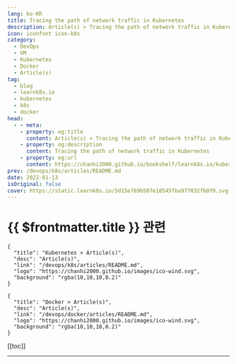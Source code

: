 ```yaml
---
lang: ko-KR
title: Tracing the path of network traffic in Kubernetes
description: Article(s) > Tracing the path of network traffic in Kubernetes
icon: iconfont icon-k8s
category:
  - DevOps
  - VM
  - Kubernetes
  - Docker
  - Article(s)
tag:
  - blog
  - learnk8s.io
  - kubernetes
  - k8s
  - docker
head:
  - - meta:
    - property: og:title
      content: Article(s) > Tracing the path of network traffic in Kubernetes
    - property: og:description
      content: Tracing the path of network traffic in Kubernetes
    - property: og:url
      content: https://chanhi2000.github.io/bookshelf/learnk8s.io/kubernetes-network-packets.html
prev: /devops/k8s/articles/README.md
date: 2022-01-13
isOriginal: false
cover: https://static.learnk8s.io/5d15e769b507e18545fba977032fb0f0.svg
---
```


# {{ $frontmatter.title }} 관련

```component VPCard
{
  "title": "Kubernetes > Article(s)",
  "desc": "Article(s)",
  "link": "/devops/k8s/articles/README.md",
  "logo": "https://chanhi2000.github.io/images/ico-wind.svg",
  "background": "rgba(10,10,10,0.2)"
}
```

```component VPCard
{
  "title": "Docker > Article(s)",
  "desc": "Article(s)",
  "link": "/devops/docker/articles/README.md",
  "logo": "https://chanhi2000.github.io/images/ico-wind.svg",
  "background": "rgba(10,10,10,0.2)"
}
```

[[toc]]

---

<SiteInfo
  name="Tracing the path of network traffic in Kubernetes"
  desc="Learn how packets flow inside and outside a Kubernetes cluster. Starting from the initial web request and down to the container hosting the application"
  url="https://learnk8s.io/kubernetes-network-packets"
  logo="https://static.learnk8s.io/f7e5160d4744cf05c46161170b5c11c9.svg"
  preview="https://static.learnk8s.io/5d15e769b507e18545fba977032fb0f0.svg"/>

<!-- TODO: 작성 -->
